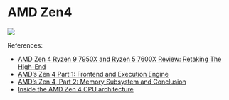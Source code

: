 # AMD Zen4

![](./zen4.svg)

References:

- [AMD Zen 4 Ryzen 9 7950X and Ryzen 5 7600X Review: Retaking The High-End](https://www.anandtech.com/show/17585/amd-zen-4-ryzen-9-7950x-and-ryzen-5-7600x-review-retaking-the-high-end/8)
- [AMD’s Zen 4 Part 1: Frontend and Execution Engine](https://chipsandcheese.com/2022/11/05/amds-zen-4-part-1-frontend-and-execution-engine/)
- [AMD’s Zen 4, Part 2: Memory Subsystem and Conclusion](https://chipsandcheese.com/2022/11/08/amds-zen-4-part-2-memory-subsystem-and-conclusion/)
- [Inside the AMD Zen 4 CPU architecture](https://www.custompc.com/inside-amd-zen-4-ryzen-cpu-architecture)

